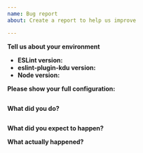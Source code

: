 ```yaml
---
name: Bug report
about: Create a report to help us improve

---
```


<!--
  Before posting the issue, please confirm that the problem you're getting
  is not related with your code editor configuration.
  To make sure it's not, run: yarn eslint src/your-file.kdu
-->

**Tell us about your environment**	
* **ESLint version:**	
* **eslint-plugin-kdu version:**	
* **Node version:**	

**Please show your full configuration:**
<!-- Paste content of your .eslintrc file -->
```json

```

**What did you do?**	
<!-- Please include the actual source code causing the issue. -->
```kdu

```

**What did you expect to happen?**


**What actually happened?**
<!-- Please include the actual, raw output from ESLint. -->
